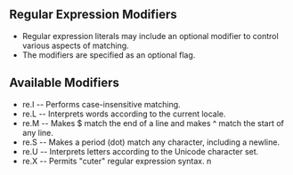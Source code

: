 ## Regular Expression Modifiers

- Regular expression literals may include an optional modifier to control various aspects of matching. 
- The modifiers are specified as an optional flag. 

## Available Modifiers

- re.I    --    Performs case-insensitive matching.
- re.L    --    Interprets words according to the current locale.
- re.M    --    Makes $ match the end of a line and makes ^ match the start of any line.
- re.S    --    Makes a period (dot) match any character, including a newline.
- re.U    --    Interprets letters according to the Unicode character set.
- re.X    --    Permits "cuter" regular expression syntax.
n
